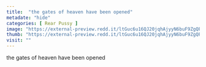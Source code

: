 ```yaml
---
title:  "the gates of heaven have been opened"
metadate: "hide"
categories: [ Rear Pussy ]
image: "https://external-preview.redd.it/ltGuc6u16QJ20jqhAjyyN6buF9ZgQPyEmJb8vRpY4r0.jpg?auto=webp&s=b7730457e39d660ff3bd6795f24c2939a86d6baf"
thumb: "https://external-preview.redd.it/ltGuc6u16QJ20jqhAjyyN6buF9ZgQPyEmJb8vRpY4r0.jpg?width=1080&crop=smart&auto=webp&s=5122ed441b777d109510222b2b826429746c57d1"
visit: ""
---
```

the gates of heaven have been opened
